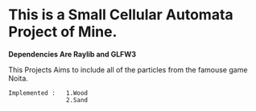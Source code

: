 # This is a Small Cellular Automata Project of Mine.

**Dependencies Are Raylib and GLFW3**

This Projects Aims to include all of the particles from the famouse game Noita.

```
Implemented :   1.Wood
                2.Sand
```